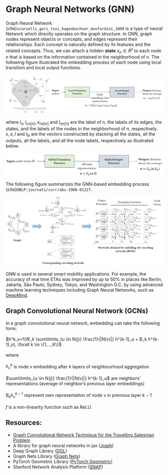 # Graph Neural Networks (GNN)

Graph Neural Network {cite}`scarselli_gori_tsoi_hagenbuchner_monfardini_2009` is a type of neural Network which directly operates on the graph structure. In GNN, graph nodes represent objects or concepts, and edges represent their relationships. Each concept is naturally defined by its features and the related concepts. Thus, we can attach a hidden **state** $x_n \in R^s$ to each node $n$ that is based on the information contained in the neighborhood of $n$. The following figure illustrated the embedding process of each node using local transition and local output functions.

![](../../images/Learn2Search/GNN_1.png)

where $l_n,l_{co[n]},x_{ne[n]}$ and $l_{ne[n]}$ are the label of $n$, the labels of its edges, the states, and the labels of the nodes in the neighborhood of $n$, respectively.
$x,o,l$ and $l_N$ are the vectors constructed by stacking all the states, all the outputs, all the labels, and all the node labels, respectively as illustrated below.

![](../../images/Learn2Search/GNN_2.png)

The following figure summarizes the GNN-based embedding process {cite}`DBLP:journals/corr/abs-1906-01227`.

![](../../images/Learn2Search/GNN_3.png)

GNN is used in several smart mobility applications. For example, the accuracy of real time ETAs was improved by up to 50% in places like Berlin, Jakarta, São Paulo, Sydney, Tokyo, and Washington D.C. by using advanced machine learning techniques including Graph Neural Networks, such as [DeepMind](https://deepmind.com/blog/article/traffic-prediction-with-advanced-graph-neural-networks).

## Graph Convolutional Neural Network (GCNs)

In a graph convolutional neural network, embedding can take the following form:<br><br>
$h^k_v=f(W_k \sum\limits_{u \in N(j)} \frac{1}{|N(v)|} h^{k-1}_u + B_k h^{k-1}_v), \forall k \in \{1,...,K\}$ <br><br>
where<br><br>
$h_v^k$ is node $v$ embedding after $k$ layers of neighbourhood aggregation<br><br>
$\sum\limits_{u \in N(j)} \frac{1}{|N(v)|} h^{k-1}_u$ are neighbors’ representations (average of neighbor’s previous layer embeddings)<br><br>
$B_k h^{k-1}_v$ represent own representation of node $v$ in previous layer $k-1$<br><br>
$f$ is a non-linearity function such as ReLU.



## Resources:
- [Graph Convolutional Network Technique for the Travelling Salesman Problem](https://github.com/chaitjo/graph-convnet-tsp)
- A library for graph neural networks in jax ([Jraph](https://github.com/deepmind/jraph))
- Deep Graph Library ([DGL](https://github.com/dmlc/dgl))
- Graph Nets Library ([Graph Nets](https://github.com/deepmind/graph_nets))
- PyTorch Geometric Library ([PyTorch Geometric](https://pytorch-geometric.readthedocs.io/en/latest/))
- Stanford Network Analysis Platform ([SNAP](https://github.com/snap-stanford/snap-python))